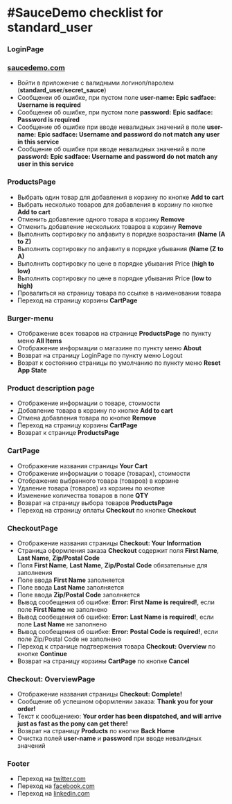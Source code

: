 # **#SauceDemo сhecklist for standard_user**
### LoginPage</br>
### [saucedemo.com](https://www.saucedemo.com/)</br>

* Войти в приложение  с валидными логиноп/паролем (**standard_user**/**secret_sauce**)</br>
* Сообщенеи об ошибке, при пустом поле **user-name:** **Epic sadface: Username is required**</br>
* Сообщенеи об ошибке, при пустом поле  **password:** **Epic sadface: Password is required**</br> 
* Сообщение об ошибке при вводе невалидных значений в поле **user-name:** **Epic sadface: Username and password do not match any user in this service**</br> 
* Сообщение об ошибке при вводе невалидных значений в поле **password:** **Epic sadface: Username and password do not match any user in this service**</br> 

### ProductsPage 

* Выбрать один товар для добавления в корзину по кнопке **Add to cart**</br>
* Выбрать несколько товаров для добавления в корзину по кнопке **Add to cart**</br>
* Отменить добавление одного товара в корзину **Remove**</br>
* Отменить добавление нескольких товаров в корзину **Remove**</br>
* Выполнить сортировку по алфавиту в порядке возрастания **(Name (A to Z)**</br>
* Выполнить сортировку по алфавиту в порядке убывания **(Name (Z to A)**</br>
* Выполнить сортировку по цене в порядке убывания Price  **(high to low)**</br>
* Выполнить сортировку по цене в порядке убывания Price **(low to high)**</br>
* Провалиться на страницу товара по ссылке в наименовании товара</br>
* Переход на страницу корзины **CartPage**</br>

### Burger-menu

* Отображение всех товаров на странице  **ProductsPage** по пункту меню **All Items**</br>
* Отображение информации о магазине по пункту меню **About**</br>
* Возврат  на страницу LoginPage по пункту меню Logout</br>
* Возрат к состоянию страницы по умолчанию по пункту меню **Reset App State**</br>


### Product description page

* Отображение информации о товаре, стоимости</br>
* Добавление товара в корзину по кнопке **Add to cart**</br>
* Отмена добавления товара по кнопке **Remove**</br>
* Переход на страницу корзины **CartPage**</br>
* Возврат к странице **ProductsPage**</br>

### CartPage

* Отображение названия страницы **Your Cart**</br>
* Отображение информации о товаре (товарах), стоимости</br>
* Отображение  выбранного товара (товаров) в корзине</br>
* Удаление товара (товаров) из корзины по кнопке **<Remove>**</br>
* Изменение количества товаров в поле **QTY**</br>
* Возврат на страницу выбора товаров **ProductsPage**</br>
* Переход на страницу оплаты **Checkout** по кнопке **Checkout**</br>


### CheckoutPage

* Отображение названия страницы **Checkout: Your Information**</br>
* Страница оформления заказа **Checkout** содержит поля **First Name**, **Last Name**, **Zip/Postal Code**</br>
* Поля **First Name**, **Last Name**, **Zip/Postal Code** обязательные для заполнения</br>
* Поле ввода **First Name** заполняется</br>
* Поле ввода **Last Name** заполняется</br>
* Поле ввода **Zip/Postal Code** заполняется</br>
* Вывод сообещения об ошибке: **Error: First Name is required!**, если поле  **First Name** не заполнено</br>
* Вывод сообещения об ошибке: **Error: Last Name is required!**, если поле  **Last Name** не заполнено</br>
* Вывод сообещения об ошибке: **Error: Postal Code is required!**, если поле  Zip/Postal Code не заполнено</br>
* Переход к странице подтвержения товара **Checkout: Overview** по кнопке **Continue**</br>
* Возврат на страницу корзины **CartPage** по кнопке **Cancel**</br>

### Checkout: OverviewPage

* Отображение названия страницы **Checkout: Complete!**</br>
* Сообщение об успешном оформлении заказа: **Thank you for your order!**</br>
* Текст к сообщениею: **Your order has been dispatched, and will arrive just as fast as the pony can get there!**</br>
* Возврат на страницу **Products** по кнопке **Back Home**</br>
* Очистка полей  **user-name** и **password** при вводе невалидных значений


### Footer

* Переход на [twitter.com](https://twitter.com/saucelabs)
* Переход на [facebook.com](https://www.facebook.com/saucelabs)
* Переход на [linkedin.com](https://www.linkedin.com/company/sauce-labs/)
